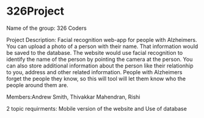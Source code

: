 # 326Project

Name of the group: 326 Coders

Project Description: Facial recognition web-app for people with Alzheimers. You can upload a photo of a person with their name. That information would be saved to the database. The website would use facial recognition to identify the name of the person by pointing the camera at the person. You can also store additional information about the person like their relationhip to you, address and other related information. People with Alzheimers forget the people they know, so this will tool will let them know who the people around them are.

Members:Andrew Smith, Thivakkar Mahendran, Rishi

2 topic requirments: Mobile version of the website and Use of database
